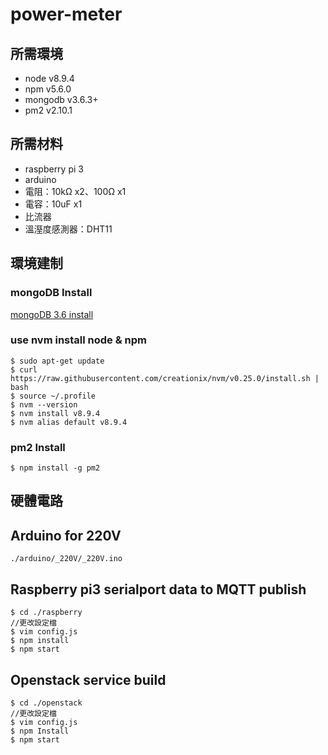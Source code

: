 # power-meter
## 所需環境
* node v8.9.4
* npm v5.6.0
* mongodb v3.6.3+
* pm2 v2.10.1

## 所需材料
* raspberry pi 3
* arduino
* 電阻：10kΩ x2、100Ω x1
* 電容：10uF x1
* 比流器
* 溫溼度感測器：DHT11

## 環境建制
### mongoDB Install
[mongoDB 3.6 install](https://github.com/TitanLi/power-meter/blob/master/mongodb.md)

### use nvm install node & npm
```
$ sudo apt-get update
$ curl https://raw.githubusercontent.com/creationix/nvm/v0.25.0/install.sh | bash
$ source ~/.profile
$ nvm --version
$ nvm install v8.9.4
$ nvm alias default v8.9.4
```

### pm2 Install
```
$ npm install -g pm2
```

## 硬體電路

## Arduino for 220V
```
./arduino/_220V/_220V.ino
```

## Raspberry pi3 serialport data to MQTT publish
```
$ cd ./raspberry
//更改設定檔
$ vim config.js
$ npm install
$ npm start
```

## Openstack service build
```
$ cd ./openstack
//更改設定檔
$ vim config.js
$ npm Install
$ npm start
```

